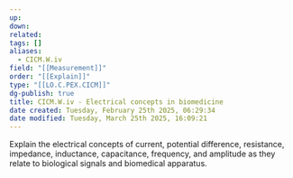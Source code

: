 ```yaml
---
up: 
down: 
related: 
tags: []
aliases:
  - CICM.W.iv
field: "[[Measurement]]"
order: "[[Explain]]"
type: "[[LO.C.PEX.CICM]]"
dg-publish: true
title: CICM.W.iv - Electrical concepts in biomedicine
date created: Tuesday, February 25th 2025, 06:29:34
date modified: Tuesday, March 25th 2025, 16:09:21
---
```


Explain the electrical concepts of current, potential difference, resistance, impedance, inductance, capacitance, frequency, and amplitude as they relate to biological signals and biomedical apparatus.
